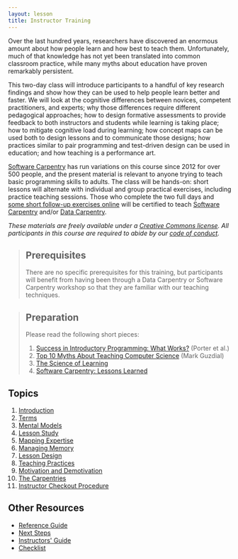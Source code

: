 ```yaml
---
layout: lesson
title: Instructor Training
---
```

Over the last hundred years,
researchers have discovered an enormous amount about how people learn
and how best to teach them.
Unfortunately,
much of that knowledge has not yet been translated into common classroom practice,
while many myths about education have proven remarkably persistent.

This two-day class will introduce participants to a handful of key research findings
and show how they can be used to help people learn better and faster.
We will look at
the cognitive differences between novices, competent practitioners, and experts;
why those differences require different pedagogical approaches;
how to design formative assessments to provide feedback to both instructors and students while learning is taking place;
how to mitigate cognitive load during learning;
how concept maps can be used both to design lessons and to communicate those designs;
how practices similar to pair programming and test-driven design can be used in education;
and how teaching is a performance art.

[Software Carpentry][swc-website] has run variations on this course since 2012 for over 500 people,
and the present material is relevant to anyone trying to teach basic programming skills to adults.
The class will be hands-on:
short lessons will alternate with individual and group practical exercises,
including practice teaching sessions.
Those who complete the two full days
and [some short follow-up exercises online](11-checkout.html)
will be certified to teach [Software Carpentry][swc-website] and/or [Data Carpentry][dc-website].

*These materials are freely available under a [Creative Commons license][license].
All participants in this course are required to abide by
our [code of conduct][code-of-conduct].*

> ## Prerequisites
>
> There are no specific prerequisites for this training,
> but participants will benefit from having been through
> a Data Carpentry or Software Carpentry workshop
> so that they are familiar with our teaching techniques.

> ## Preparation
>
> Please read the following short pieces:
>
> 1. [Success in Introductory Programming: What Works?][porter-what-works] (Porter et al.)
> 2. [Top 10 Myths About Teaching Computer Science][guzdial-10-myths] (Mark Guzdial)
> 3. [The Science of Learning][science-of-learning]
> 4. [Software Carpentry: Lessons Learned][swc-lessons-learned]

## Topics

1.  [Introduction](01-introduction.html)
2.  [Terms](02-terms.html)
3.  [Mental Models](03-models.html)
4.  [Lesson Study](04-study.html)
5.  [Mapping Expertise](05-expertise.html)
6.  [Managing Memory](06-memory.html)
7.  [Lesson Design](07-design.html)
8.  [Teaching Practices](08-practices.html)
9.  [Motivation and Demotivation](09-motivation.html)
10. [The Carpentries](10-carpentries.html)
11. [Instructor Checkout Procedure](11-checkout.html)

## Other Resources

*   [Reference Guide](reference.html)
*   [Next Steps](discussion.html)
*   [Instructors' Guide](instructors.html)
*   [Checklist](checklist.html)

[code-of-conduct]: http://software-carpentry.org/conduct/
[dc-website]: http://datacarpentry.org
[guzdial-10-myths]: papers/guzdial-10-myths-2015.pdf
[instructor-training]: https://swcarpentry.github.io/instructor-training/
[license]: LICENSE.html
[porter-what-works]: papers/porter-what-works-2013.pdf
[science-of-learning]: papers/science-of-learning-2015.pdf
[swc-lessons-learned]: http://f1000research.com/articles/3-62/v2
[swc-website]: http://software-carpentry.org
